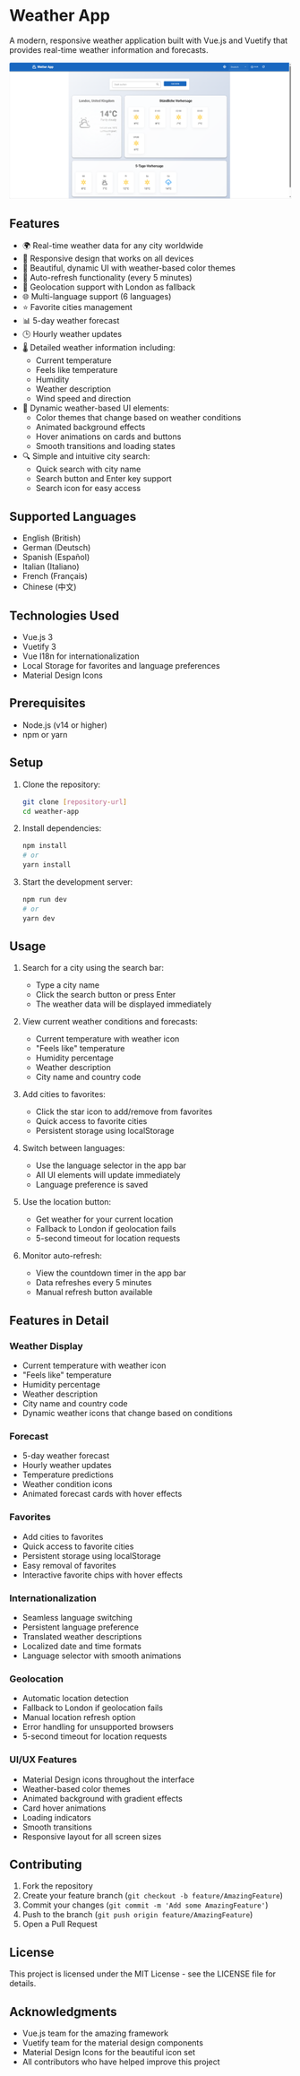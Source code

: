 # Weather App

A modern, responsive weather application built with Vue.js and Vuetify that provides real-time weather information and forecasts.

![Weather App Screenshot](screenshot.png)

## Features

- 🌍 Real-time weather data for any city worldwide
- 📱 Responsive design that works on all devices
- 🌈 Beautiful, dynamic UI with weather-based color themes
- 🔄 Auto-refresh functionality (every 5 minutes)
- 📍 Geolocation support with London as fallback
- 🌐 Multi-language support (6 languages)
- ⭐ Favorite cities management
- 📊 5-day weather forecast
- 🕒 Hourly weather updates
- 🌡️ Detailed weather information including:
  - Current temperature
  - Feels like temperature
  - Humidity
  - Weather description
  - Wind speed and direction
- 🎨 Dynamic weather-based UI elements:
  - Color themes that change based on weather conditions
  - Animated background effects
  - Hover animations on cards and buttons
  - Smooth transitions and loading states
- 🔍 Simple and intuitive city search:
  - Quick search with city name
  - Search button and Enter key support
  - Search icon for easy access

## Supported Languages

- English (British)
- German (Deutsch)
- Spanish (Español)
- Italian (Italiano)
- French (Français)
- Chinese (中文)

## Technologies Used

- Vue.js 3
- Vuetify 3
- Vue I18n for internationalization
- Local Storage for favorites and language preferences
- Material Design Icons

## Prerequisites

- Node.js (v14 or higher)
- npm or yarn

## Setup

1. Clone the repository:
   ```bash
   git clone [repository-url]
   cd weather-app
   ```

2. Install dependencies:
   ```bash
   npm install
   # or
   yarn install
   ```

3. Start the development server:
   ```bash
   npm run dev
   # or
   yarn dev
   ```

## Usage

1. Search for a city using the search bar:
   - Type a city name
   - Click the search button or press Enter
   - The weather data will be displayed immediately

2. View current weather conditions and forecasts:
   - Current temperature with weather icon
   - "Feels like" temperature
   - Humidity percentage
   - Weather description
   - City name and country code

3. Add cities to favorites:
   - Click the star icon to add/remove from favorites
   - Quick access to favorite cities
   - Persistent storage using localStorage

4. Switch between languages:
   - Use the language selector in the app bar
   - All UI elements will update immediately
   - Language preference is saved

5. Use the location button:
   - Get weather for your current location
   - Fallback to London if geolocation fails
   - 5-second timeout for location requests

6. Monitor auto-refresh:
   - View the countdown timer in the app bar
   - Data refreshes every 5 minutes
   - Manual refresh button available

## Features in Detail

### Weather Display
- Current temperature with weather icon
- "Feels like" temperature
- Humidity percentage
- Weather description
- City name and country code
- Dynamic weather icons that change based on conditions

### Forecast
- 5-day weather forecast
- Hourly weather updates
- Temperature predictions
- Weather condition icons
- Animated forecast cards with hover effects

### Favorites
- Add cities to favorites
- Quick access to favorite cities
- Persistent storage using localStorage
- Easy removal of favorites
- Interactive favorite chips with hover effects

### Internationalization
- Seamless language switching
- Persistent language preference
- Translated weather descriptions
- Localized date and time formats
- Language selector with smooth animations

### Geolocation
- Automatic location detection
- Fallback to London if geolocation fails
- Manual location refresh option
- Error handling for unsupported browsers
- 5-second timeout for location requests

### UI/UX Features
- Material Design icons throughout the interface
- Weather-based color themes
- Animated background with gradient effects
- Card hover animations
- Loading indicators
- Smooth transitions
- Responsive layout for all screen sizes

## Contributing

1. Fork the repository
2. Create your feature branch (`git checkout -b feature/AmazingFeature`)
3. Commit your changes (`git commit -m 'Add some AmazingFeature'`)
4. Push to the branch (`git push origin feature/AmazingFeature`)
5. Open a Pull Request

## License

This project is licensed under the MIT License - see the LICENSE file for details.

## Acknowledgments

- Vue.js team for the amazing framework
- Vuetify team for the material design components
- Material Design Icons for the beautiful icon set
- All contributors who have helped improve this project
